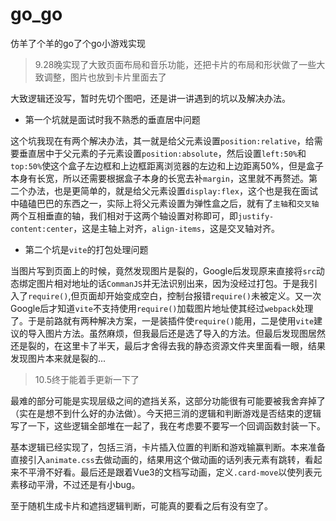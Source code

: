 # go_go
仿羊了个羊的go了个go小游戏实现

> 9.28晚实现了大致页面布局和音乐功能，还把卡片的布局和形状做了一些大致调整，图片也放到卡片里面去了

大致逻辑还没写，暂时先切个图吧，还是讲一讲遇到的坑以及解决办法。

- 第一个坑就是面试时我不熟悉的垂直居中问题

这个坑我现在有两个解决办法，其一就是给父元素设置`position:relative`，给需要垂直居中于父元素的子元素设置`position:absolute`，然后设置`left:50%`和`top:50%`使这个盒子左边框和上边框距离浏览器的左边和上边距离50%，但是盒子本身有长宽，所以还需要根据盒子本身的长宽去补`margin`，这里就不再赘述。第二个办法，也是更简单的，就是给父元素设置`display:flex`，这个也是我在面试中磕磕巴巴的东西之一，实际上将父元素设置为弹性盒之后，就有了`主轴`和`交叉轴`两个互相垂直的轴，我们相对于这两个轴设置对称即可，即`justify-content:center`，这是主轴上对齐，`align-items`，这是交叉轴对齐。

- 第二个坑是`vite`的打包处理问题

当图片写到页面上的时候，竟然发现图片是裂的，Google后发现原来直接将`src`动态绑定图片相对地址的话`CommanJS`并无法识别出来，因为没经过打包。于是我引入了`require()`,但页面却开始变成空白，控制台报错`require()`未被定义。又一次Google后才知道`vite`不支持使用`require()`加载图片地址使其经过`webpack`处理了。于是前路就有两种解决方案，一是装插件使`require()`能用，二是使用`vite`建议的导入图片方法。虽然麻烦，但我最后还是选了导入的方法。但最后发现图居然还是裂的，在这里卡了半天，最后才舍得去我的静态资源文件夹里面看一眼，结果发现图片本来就是裂的...

> 10.5终于能着手更新一下了

最难的部分可能是实现层级之间的遮挡关系，这部分功能很有可能要被我舍弃掉了（实在是想不到什么好的办法做）。今天把三消的逻辑和判断游戏是否结束的逻辑写了一下，这些逻辑全部堆在一起了，我在考虑要不要写一个回调函数封装一下。

基本逻辑已经实现了，包括三消，卡片插入位置的判断和游戏输赢判断。本来准备直接引入`animate.css`去做动画的，结果用这个做动画的话列表元素有跳转，看起来不平滑不好看。最后还是跟着Vue3的文档写动画，定义`.card-move`以使列表元素移动平滑，不过还是有小bug。

至于随机生成卡片和遮挡逻辑判断，可能真的要看之后有没有空了。
